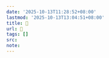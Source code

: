 ```yaml
---
date: '2025-10-13T11:28:52+08:00'
lastmod: '2025-10-13T13:04:51+08:00'
title: 󰟈
url: 󰟈
tags: []
src:
note:
---
```

